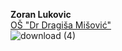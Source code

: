 **Zoran Lukovic**\
[OŠ "Dr Dragiša Mišović"](https://osdragisamisovic.edu.rs/) \
![download (4)](https://user-images.githubusercontent.com/96352499/218257724-f93f6015-fe82-4c88-aaa9-710e7a6174a2.jpg)

